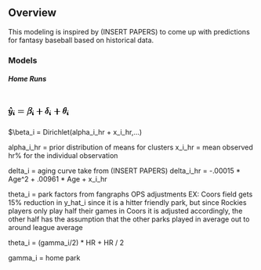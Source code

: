 ## Overview

This modeling is inspired by (INSERT PAPERS) to come up with predictions for fantasy baseball based on historical data. 

### Models

##### Home Runs
# ![yhat](https://github.com/JonnyMurillo288/FantasyBaseball2022/blob/main/Formulas/main_yhat.jpg)


$\beta_i = Dirichlet(alpha_i_hr + x_i_hr,...)

alpha_i_hr = prior distribution of means for clusters
x_i_hr = mean observed hr% for the individual observation

delta_i = aging curve take from (INSERT PAPERS) 
delta_i_hr = -.00015 * Age^2 + .00961 * Age + x_i_hr

theta_i = park factors from fangraphs OPS adjustments
EX: Coors field gets 15% reduction in y_hat_i since it is a hitter friendly park, but since Rockies players only play half their games in Coors it is adjusted accordingly, the other half has the assumption that the other parks played in average out to around league average

theta_i = (gamma_i/2) * HR + HR / 2

gamma_i = home park

